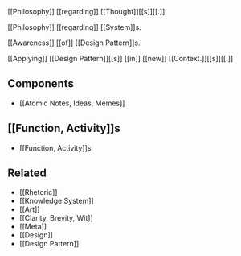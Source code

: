 [[Philosophy]] [[regarding]] [[Thought]][[s]][[.]]

[[Philosophy]] [[regarding]] [[System]]s.

[[Awareness]] [[of]] [[Design Pattern]]s.

[[Applying]] [[Design Pattern]][[s]] [[in]] [[new]] [[Context.]][[s]][[.]]

Components
---
- [[Atomic Notes, Ideas, Memes]]

[[Function, Activity]]s
---
- [[Function, Activity]]s

Related
---
- [[Rhetoric]]
- [[Knowledge System]]
- [[Art]]
- [[Clarity, Brevity, Wit]]
- [[Meta]]
- [[Design]]
- [[Design Pattern]]
